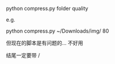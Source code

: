 python compress.py folder quality

e.g.

python compress.py ~/Downloads/img/ 80

但现在的脚本是有问题的…
不好用

结尾一定要带 /